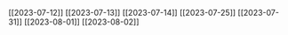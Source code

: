 [[2023-07-12]]
[[2023-07-13]]
[[2023-07-14]]
[[2023-07-25]]
[[2023-07-31]]
[[2023-08-01]]
[[2023-08-02]]

